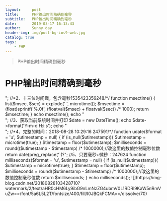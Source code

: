 ```yaml
---
layout:     post
title:      PHP输出时间精确到毫秒
subtitle:   PHP输出时间精确到毫秒
date:       2019-03-17 16:13:43
author:     Sunny day
header-img: img/post-bg-ios9-web.jpg
catalog: true
tags:
    - PHP
---
```


>PHP输出时间精确到毫秒

# PHP输出时间精确到毫秒

<?php //*/* /* Created by PhpStorm. /* User: jefferyteng /* Date: 2018/8/28 /* Time: 10:00 /*/ //*1、直接打印微秒0.24754300 1535423356/*/ echo(microtime()); echo "<br/>"; //*2、十三位时间戳，包含毫秒1535423356248/*/ function msectime() { list($msec, $sec) = explode(' ', microtime()); $msectime = (float)sprintf('%.0f', (floatval($msec) + floatval($sec)) /* 1000); return $msectime; } echo msectime(); echo "<br/>"; //3、获取当前系统时间并打印 $date = new DateTime(); echo $date->format('Y-m-d H:i:s'); echo "<br/>"; //*4、完整的时间：2018-08-28 10:29:16 247591/*/ function udate($format = 'u', $utimestamp = null) { if (is_null($utimestamp)){ $utimestamp = microtime(true); } $timestamp = floor($utimestamp); $milliseconds = round(($utimestamp - $timestamp) /* 1000000);//改这里的数值控制毫秒位数 return date(preg_replace('`(?<!\\\\)u`', $milliseconds, $format), $timestamp); } echo udate('Y-m-d H:i:s u'); echo "<br/>"; //5、只要毫秒+微秒：247624 function milliseconds($format = 'u', $utimestamp = null) { if (is_null($utimestamp)){ $utimestamp = microtime(true); } $timestamp = floor($utimestamp); $milliseconds = round(($utimestamp - $timestamp) /* 1000000);//改这里的数值控制毫秒位数 return $milliseconds; } echo milliseconds();

![](https://img-blog.csdn.net/20180828103428710?watermark/2/text/aHR0cHM6Ly9ibG9nLmNzZG4ubmV0L1RDRl9KaW5nRmVuZw==/font/5a6L5L2T/fontsize/400/fill/I0JBQkFCMA==/dissolve/70)



